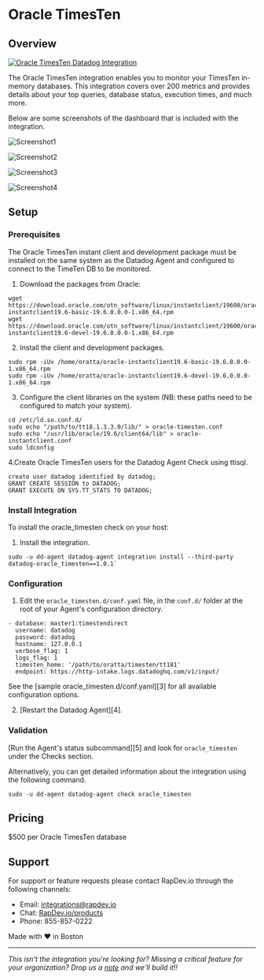# Oracle TimesTen

## Overview

[![Oracle TimesTen Datadog Integration](https://raw.githubusercontent.com/DataDog/marketplace/master/oracle_timesten/images/video.png)](https://www.youtube.com/watch?v=W0Sko27hxrA)

The Oracle TimesTen integration enables you to monitor your TimesTen in-memory databases. This integration covers over 200 metrics and provides details about your top queries, database status, execution times, and much more.

Below are some screenshots of the dashboard that is included with the integration.

![Screenshot1](https://raw.githubusercontent.com/DataDog/marketplace/master/oracle_timesten/images/1.png)

![Screenshot2](https://raw.githubusercontent.com/DataDog/marketplace/master/oracle_timesten/images/2.png)

![Screenshot3](https://raw.githubusercontent.com/DataDog/marketplace/master/oracle_timesten/images/3.png)

![Screenshot4](https://raw.githubusercontent.com/DataDog/marketplace/master/oracle_timesten/images/4.png)
 
## Setup

### Prerequisites
The Oracle TimesTen instant client and development package must be installed on the same system as the Datadog Agent and configured to connect to the TimeTen DB to be monitored. 
1. Download the packages from Oracle: 
```
wget https://download.oracle.com/otn_software/linux/instantclient/19600/oracle‐instantclient19.6‐basic‐19.6.0.0.0‐1.x86_64.rpm
wget https://download.oracle.com/otn_software/linux/instantclient/19600/oracle‐instantclient19.6‐devel‐19.6.0.0.0‐1.x86_64.rpm
```
2. Install the client and development packages. 
```
sudo rpm ‐iUv /home/oratta/oracle‐instantclient19.6‐basic‐19.6.0.0.0‐ 1.x86_64.rpm
sudo rpm ‐iUv /home/oratta/oracle‐instantclient19.6‐devel‐19.6.0.0.0‐ 1.x86_64.rpm
```
3. Configure the client libraries on the system (NB: these paths need to be configured to match your system).
```
cd /etc/ld.so.conf.d/
sudo echo "/path/to/tt18.1.3.3.0/lib/" > oracle-timesten.conf
sudo echo "/usr/lib/oracle/19.6/client64/lib" > oracle‐instantclient.conf
sudo ldconfig
```
4.Create Oracle TimesTen users for the Datadog Agent Check using ttisql.
```
create user datadog identified by datadog;
GRANT CREATE SESSION to DATADOG;
GRANT EXECUTE ON SYS.TT_STATS TO DATADOG;
```

### Install Integration
To install the oracle_timesten check on your host:

1. Install the integration.
```
sudo ‐u dd‐agent datadog‐agent integration install --third-party datadog-oracle_timesten==1.0.1`
```

### Configuration
1. Edit the `oracle_timesten.d/conf.yaml` file, in the `conf.d/` folder at the root of your Agent's configuration directory. 

```
‐ database: master1:timestendirect 
  username: datadog
  password: datadog
  hostname: 127.0.0.1 
  verbose_flag: 1
  logs_flag: 1
  timesten_home: '/path/to/oratta/timesten/tt181'
  endpoint: https://http‐intake.logs.datadoghq.com/v1/input/
```
  
  See the [sample oracle_timesten.d/conf.yaml][3] for all available configuration options.

2. [Restart the Datadog Agent][4].

### Validation

[Run the Agent's status subcommand][5] and look for `oracle_timesten` under the Checks section.

Alternatively, you can get detailed information about the integration using the following command.
```
sudo ‐u dd‐agent datadog‐agent check oracle_timesten
```

## Pricing

$500 per Oracle TimesTen database

## Support

For support or feature requests please contact RapDev.io through the following channels: 

 - Email: integrations@rapdev.io 
 - Chat: [RapDev.io/products](https://rapdev.io/products)
 - Phone: 855-857-0222 

Made with ❤️  in Boston

---

*This isn't the integration you're looking for? Missing a critical feature for your organization? Drop us a [note](mailto:integrations@rapdev.io) and we'll build it!!*

